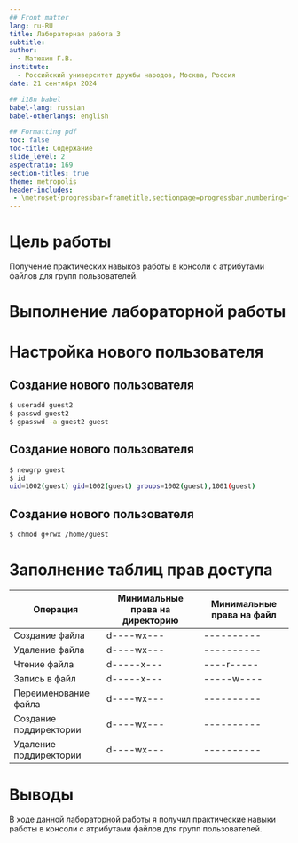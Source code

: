```yaml
---
## Front matter
lang: ru-RU
title: Лабораторная работа 3
subtitle: 
author:
  - Матюхин Г.В.
institute:
  - Российский университет дружбы народов, Москва, Россия
date: 21 сентября 2024

## i18n babel
babel-lang: russian
babel-otherlangs: english

## Formatting pdf
toc: false
toc-title: Содержание
slide_level: 2
aspectratio: 169
section-titles: true
theme: metropolis
header-includes:
 - \metroset{progressbar=frametitle,sectionpage=progressbar,numbering=fraction}
---
```


# Цель работы

Получение практических навыков работы в консоли с атрибутами файлов для групп пользователей.

# Выполнение лабораторной работы

# Настройка нового пользователя

## Создание нового пользователя

```bash
$ useradd guest2
$ passwd guest2
$ gpasswd -a guest2 guest
```

## Создание нового пользователя

```bash
$ newgrp guest
$ id
uid=1002(guest) gid=1002(guest) groups=1002(guest),1001(guest)
```

## Создание нового пользователя

```bash
$ chmod g+rwx /home/guest
```

# Заполнение таблиц прав доступа

| Операция               | Минимальные права на директорию | Минимальные права на файл |
|------------------------|---------------------------------|---------------------------|
| Создание файла         | d----wx---                      | ----------                |
| Удаление файла         | d----wx---                      | ----------                |
| Чтение файла           | d-----x---                      | ----r-----                |
| Запись в файл          | d-----x---                      | -----w----                |
| Переименование файла   | d----wx---                      | ----------                |
| Создание поддиректории | d----wx---                      | ----------                |
| Удаление поддиректории | d----wx---                      | ----------                |

# Выводы

В ходе данной лабораторной работы я получил практические навыки работы в консоли с атрибутами файлов для групп пользователей.
